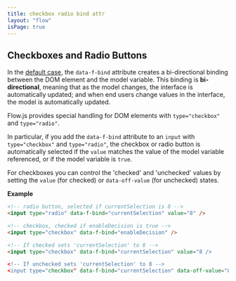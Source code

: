 ```yaml
---
title: checkbox radio bind attr
layout: "flow"
isPage: true
---
```


## Checkboxes and Radio Buttons

In the [default case](../default-bind-attr/), the `data-f-bind` attribute creates a bi-directional binding between the DOM element and the model variable. This binding is **bi-directional**, meaning that as the model changes, the interface is automatically updated; and when end users change values in the interface, the model is automatically updated.

Flow.js provides special handling for DOM elements with `type="checkbox"` and `type="radio"`.

In particular, if you add the `data-f-bind` attribute to an `input` with `type="checkbox"` and `type="radio"`, the checkbox or radio button is automatically selected if the `value` matches the value of the model variable referenced, or if the model variable is `true`.

For checkboxes you can control the 'checked' and 'unchecked' values by setting the `value` (for checked) or `data-off-value` (for unchecked) states.

**Example**

```html
<!-- radio button, selected if currentSelection is 8 -->
<input type="radio" data-f-bind="currentSelection" value="8" />

<!-- checkbox, checked if enableDecision is true -->
<input type="checkbox" data-f-bind="enableDecision" />

<!-- If checked sets 'currentSelection' to 8 -->
<input type="checkbox" data-f-bind="currentSelection" value="8 />

<!-- If unchecked sets 'currentSelection' to 8 -->
<input type="checkbox" data-f-bind="currentSelection" data-off-value="8 />
```
